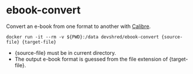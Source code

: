 # ebook-convert
Convert an e-book from one format to another with [Calibre](https://calibre-ebook.com/).

```shell
docker run -it --rm -v ${PWD}:/data devshred/ebook-convert {source-file} {target-file}
```

* {source-file} must be in current directory.
* The output e-book format is guessed from the file extension of {target-file}.
